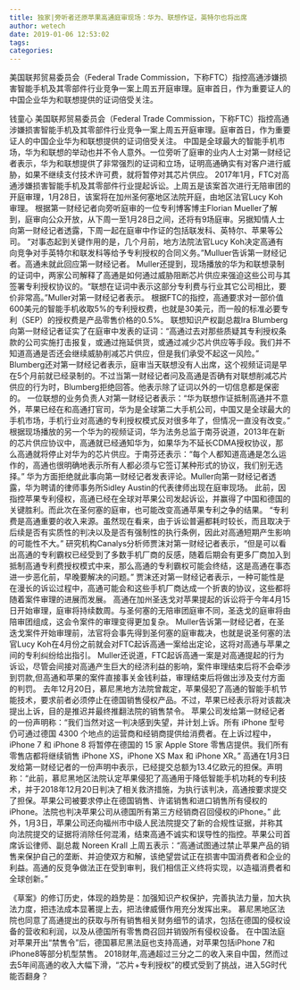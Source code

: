 ```yaml
---
title: 独家|旁听者还原苹果高通庭审现场：华为、联想作证，英特尔也将出席
author: wetech
date: 2019-01-06 12:53:02
tags: 
categories: 
---
```

美国联邦贸易委员会（Federal Trade Commission，下称FTC）指控高通涉嫌损害智能手机及其零部件行业竞争一案上周五开庭审理。庭审首日，作为重要证人的中国企业华为和联想提供的证词倍受关注。
<!-- more -->
钱童心
美国联邦贸易委员会（Federal Trade Commission，下称FTC）指控高通涉嫌损害智能手机及其零部件行业竞争一案上周五开庭审理。庭审首日，作为重要证人的中国企业华为和联想提供的证词倍受关注。
中国是全球最大的智能手机市场，华为和联想的举动也并不令人意外。一位旁听了庭审的业内人士对第一财经记者表示，华为和联想提供了非常强烈的证词和立场，证明高通确实有对客户进行威胁，如果不继续支付技术许可费，就将暂停对其芯片供应。
2017年1月，FTC对高通涉嫌损害智能手机及其零部件行业提起诉讼。上周五是该案首次进行无陪审团的开庭审理，1月28日，该案将在加州圣何塞地区法院开庭，由地区法官Lucy Koh审理。
根据第一财经记者向旁听庭审的一位专利博客博主Florian Mueller了解到，庭审向公众开放，从下周一至1月28日之间，还将有9场庭审。另据知情人士向第一财经记者透露，下周一起在庭审中作证的包括联发科、英特尔、苹果等公司。
“对事态起到关键作用的是，几个月前，地方法院法官Lucy Koh决定高通有向竞争对手英特尔和联发科等给予专利授权的合同义务。”Mulluer告诉第一财经记者。高通未就此回应第一财经记者。
Muller还提到，现场播放的华为和联想录制的证词中，两家公司解释了高通是如何通过威胁阻断芯片供应来强迫这些公司与其签署专利授权协议的。“联想在证词中表示这部分专利费与行业其它公司相比，要价非常高。”Muller对第一财经记者表示。
根据FTC的指控，高通要求对一部价值600美元的智能手机收取5%的专利授权费，也就是30美元，而一般的标准必要专利（SEP）的授权费是产品零售价格的0.5%。
联想知识产权副总裁Ira Blumberg向第一财经记者证实了在庭审中发表的证词：“高通过去对那些质疑其专利授权条款的公司实施打击报复，或通过拖延供货，或通过减少芯片供应等手段。我们并不知道高通是否还会继续威胁削减芯片供应，但是我们承受不起这一风险。”
Blumberg还对第一财经记者表示，庭审当天联想没有人出席，这个视频证词是早在5个月前就已经录制的。不过当第一财经记者问及高通是否确有对联想削减芯片供应的行为时，Blumberg拒绝回答。他表示除了证词以外的一切信息都是保密的。
一位联想的业务负责人对第一财经记者表示：“华为联想作证抵制高通并不意外，苹果已经在和高通打官司，华为是全球第二大手机公司，中国又是全球最大的手机市场，手机行业对高通的专利授权模式反对很多年了，但情况一直没有改变。”
根据现场播放的另一个华为的视频证词，华为法务总监于南芬说道，2013年在新的芯片供应协议中，高通就已经通知华为，如果华为不延长CDMA授权协议，那么高通就将停止对华为的芯片供应。于南芬还表示：“每个人都知道高通是怎么运作的，高通也很明确地表示所有人都必须与它签订某种形式的协议，我们别无选择。”
华为方面拒绝就此事向第一财经记者发表评论。Muller向第一财经记者透露，华为聘请的律师事务所Sidley Austin的代表律师出现在庭审现场。
此前，因指控苹果专利侵权，高通已经在全球对苹果公司发起诉讼，并赢得了中国和德国的关键胜利。而此次在圣何塞的庭审，也可能改变高通苹果专利之争的结果。
“专利费是高通重要的收入来源。虽然现在看来，由于诉讼普遍都耗时较长，而且取决于后续是否有实质性的判决以及是否有强制性的执行条例，因此对高通短期产生影响的可能性不大。” 研究机构Canalys分析师贾沫对第一财经记者表示，“但是可以看出高通的专利霸权已经受到了多数手机厂商的反感，随着后期会有更多厂商加入到抵制高通专利费授权模式中来，那么高通的专利霸权可能会终结，这是高通在事态进一步恶化前，早晚要解决的问题。”
贾沫还对第一财经记者表示，一种可能性是在漫长的诉讼过程中，高通可能会和这些手机厂商达成一个折衷的协议，这些都将随着案件审理的进展而发展。
高通在加州圣迭戈对苹果提起的诉讼将于今年4月15日开始审理，庭审将持续数周。与圣何塞的无陪审团庭审不同，圣迭戈的庭审将由陪审团组成，这会令案件的审理变得更加复杂。
Muller告诉第一财经记者，在圣迭戈案件开始审理前，法官将会事先得到圣何塞的庭审裁决，也就是说圣何塞的法官Lucy Koh在4月份之前就会对FTC起诉高通一案给出定论，这将对高通与苹果之间的专利纠纷给出指引。
Muller还说道，FTC起诉高通一案是对高通提起的行为诉讼，尽管会间接对高通产生巨大的经济利益的影响，案件审理结束后将不会牵涉到罚款,但高通和苹果的案件直接事关金钱利益，审理结束后将做出涉及支付方面的判罚。
去年12月20日，慕尼黑地方法院曾裁定，苹果侵犯了高通的智能手机节能技术，要求前者必须停止在德国销售侵权产品。不过，苹果已经表示将对该裁决提出上诉，目的是推迟并最终推翻法院的销售禁令。
苹果公司发给第一财经记者的一份声明称：“我们当然对这一判决感到失望，并计划上诉。所有 iPhone 型号仍可通过德国 4300 个地点的运营商和经销商提供给消费者。在上诉过程中， iPhone 7 和 iPhone 8 将暂停在德国的 15 家 Apple Store 零售店提供。我们所有零售店都将继续销售 iPhone XS，iPhone XS Max 和 iPhone XR。”
高通在1月3日发给第一财经记者的一份声明中表示，已经提交总额为13.4亿欧元的担保。声明称：“此前，慕尼黑地区法院认定苹果侵犯了高通用于降低智能手机功耗的专利技术，并于2018年12月20日判决了相关救济措施，为执行该判决，高通按要求提交了担保。苹果公司被要求停止在德国销售、许诺销售和进口销售所有侵权的iPhone。法院也判决苹果公司从德国所有第三方经销商召回侵权的iPhone。”
此外，1月3日，苹果公司还向福州市中级人民法院提交了新的合规性证据，并称其向法院提交的证据将消除任何混淆，结束高通不诚实和误导性的指控。苹果公司首席诉讼律师、副总裁 Noreen Krall 上周五表示：“高通试图通过禁止苹果产品的销售来保护自己的垄断、并迫使双方和解，该绝望尝试正在损害中国消费者和企业的利益。高通的反竞争做法正在受到审判，我们相信正义终将实现，以造福消费者和全球创新。”
 
 
《草案》的修订历史，体现的趋势是：加强知识产权保护，完善执法力量，加大执法力度，把违法成本显著提上去，把法律威慑作用充分发挥出来。
慕尼黑地区法院也同意了高通提出的获取与所有销售相关财务细节的请求，包括在德国的侵权设备的营收和利润，以及从德国所有零售商召回并销毁所有侵权设备。
在中国法庭对苹果开出“禁售令”后，德国慕尼黑法庭也支持高通，对苹果包括iPhone 7和iPhone8等部分机型禁售。
2018财年,高通超过三分之二的收入来自中国，然而过去5年间高通的收入大幅下滑，“芯片+专利授权”的模式受到了挑战，进入5G时代能否翻身？
